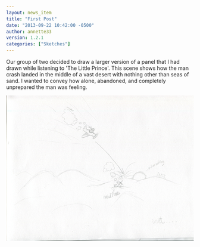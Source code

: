 ```yaml
---
layout: news_item
title: "First Post"
date: "2013-09-22 10:42:00 -0500"
author: annette33
version: 1.2.1
categories: ["Sketches"]
---
```

Our group of two decided to draw a larger version of a panel that I had drawn while listening to 'The Little Prince'. This scene shows how the man crash landed in the middle of a vast desert with nothing other than seas of sand. I wanted to convey how alone, abandoned, and completely unprepared the man was feeling.

![Desert](/img/Desert.jpg)